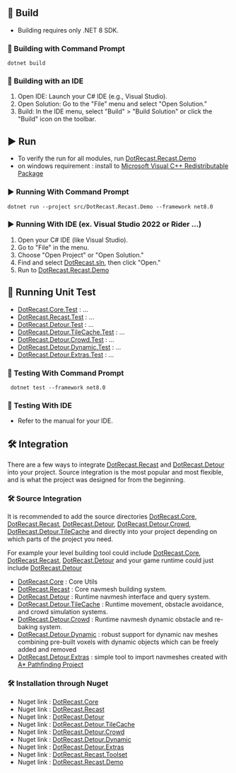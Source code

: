 ﻿
## 🔨 Build
- Building requires only .NET 8 SDK.

### 🔨 Building with Command Prompt

```shell
dotnet build
```

### 🔨 Building with an IDE

1. Open IDE: Launch your C# IDE (e.g., Visual Studio).
2. Open Solution: Go to the "File" menu and select "Open Solution."
3. Build: In the IDE menu, select "Build" > "Build Solution" or click the "Build" icon on the toolbar.

## ▶️ Run
- To verify the run for all modules, run [DotRecast.Recast.Demo](src/DotRecast.Recast.Demo/DotRecast.Recast.Demo.csproj)
- on windows requirement : install to [Microsoft Visual C++ Redistributable Package](https://learn.microsoft.com/en-us/cpp/windows/latest-supported-vc-redist) 

### ▶️ Running With Command Prompt

```shell
dotnet run --project src/DotRecast.Recast.Demo --framework net8.0
```

### ▶️ Running With IDE (ex. Visual Studio 2022 or Rider ...)

1. Open your C# IDE (like Visual Studio).
2. Go to "File" in the menu.
3. Choose "Open Project" or "Open Solution."
4. Find and select [DotRecast.sln](DotRecast.sln), then click "Open."
5. Run to [DotRecast.Recast.Demo](src/DotRecast.Recast.Demo/DotRecast.Recast.Demo.csproj)

## 🧪 Running Unit Test

- [DotRecast.Core.Test](test/DotRecast.Core.Test) : ...
- [DotRecast.Recast.Test](test/DotRecast.Recast.Test) : ...
- [DotRecast.Detour.Test](test/DotRecast.Detour.Test) : ...
- [DotRecast.Detour.TileCache.Test](test/DotRecast.Detour.TileCache.Test) : ...
- [DotRecast.Detour.Crowd.Test](test/DotRecast.Detour.Crowd.Test) : ...
- [DotRecast.Detour.Dynamic.Test](test/DotRecast.Detour.Dynamic.Test) : ...
- [DotRecast.Detour.Extras.Test](test/DotRecast.Detour.Extras.Test) : ...

### 🧪 Testing With Command Prompt

```shell
 dotnet test --framework net8.0
```

### 🧪 Testing With IDE 

- Refer to the manual for your IDE.

## 🛠️ Integration

There are a few ways to integrate [DotRecast.Recast](src/DotRecast.Recast) and [DotRecast.Detour](src/DotRecast.Detour) into your project. 
Source integration is the most popular and most flexible, and is what the project was designed for from the beginning.

### 🛠️ Source Integration

It is recommended to add the source directories 
[DotRecast.Core](src/DotRecast.Core), 
[DotRecast.Recast](src/DotRecast.Recast),
[DotRecast.Detour](src/DotRecast.Detour),
[DotRecast.Detour.Crowd](src/DotRecast.Detour.Crowd),
[DotRecast.Detour.TileCache](src/DotRecast.Detour.TileCache) 
and directly into your project depending on which parts of the project you need. 

For example your level building tool could include
[DotRecast.Core](src/DotRecast.Core),
[DotRecast.Recast](src/DotRecast.Recast),
[DotRecast.Detour](src/DotRecast.Detour) 
and your game runtime could just include
[DotRecast.Detour](src/DotRecast.Detour)

- [DotRecast.Core](src/DotRecast.Core) : Core Utils
- [DotRecast.Recast](src/DotRecast.Recast) : Core navmesh building system.
- [DotRecast.Detour](src/DotRecast.Detour) : Runtime navmesh interface and query system.
- [DotRecast.Detour.TileCache](src/DotRecast.Detour.TileCache) : Runtime movement, obstacle avoidance, and crowd simulation systems.
- [DotRecast.Detour.Crowd](src/DotRecast.Detour.Crowd) : Runtime navmesh dynamic obstacle and re-baking system.
- [DotRecast.Detour.Dynamic](src/DotRecast.Detour.Dynamic) : robust support for dynamic nav meshes combining pre-built voxels with dynamic objects which can be freely added and removed
- [DotRecast.Detour.Extras](src/DotRecast.Detour.Extras) : simple tool to import navmeshes created with [A* Pathfinding Project](https://arongranberg.com/astar/)


### 🛠️ Installation through Nuget

- Nuget link : [DotRecast.Core](https://www.nuget.org/packages/DotRecast.Core)
- Nuget link : [DotRecast.Recast](https://www.nuget.org/packages/DotRecast.Recast)
- Nuget link : [DotRecast.Detour](https://www.nuget.org/packages/DotRecast.Detour)
- Nuget link : [DotRecast.Detour.TileCache](https://www.nuget.org/packages/DotRecast.Detour.TileCache)
- Nuget link : [DotRecast.Detour.Crowd](https://www.nuget.org/packages/DotRecast.Detour.Crowd)
- Nuget link : [DotRecast.Detour.Dynamic](https://www.nuget.org/packages/DotRecast.Detour.Dynamic)
- Nuget link : [DotRecast.Detour.Extras](https://www.nuget.org/packages/DotRecast.Detour.Extras)
- Nuget link : [DotRecast.Recast.Toolset](https://www.nuget.org/packages/DotRecast.Recast.Toolset)
- Nuget link : [DotRecast.Recast.Demo](https://www.nuget.org/packages/DotRecast.Recast.Demo)

